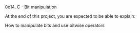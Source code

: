 0x14. C - Bit manipulation

At the end of this project, you are expected to be able to explain:

How to manipulate bits and use bitwise operators